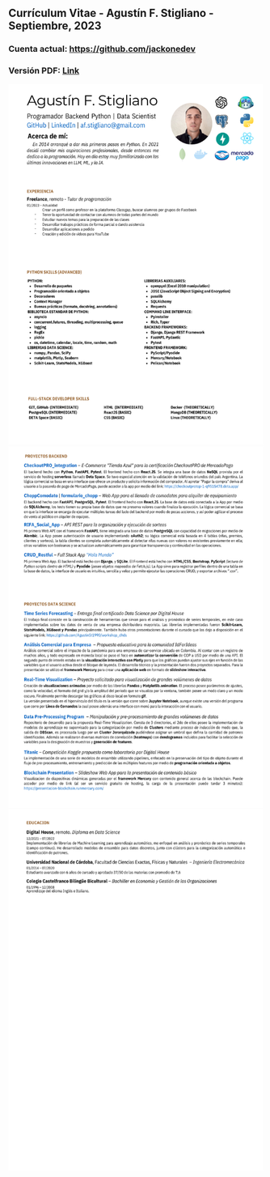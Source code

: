 ## Currículum Vitae - Agustín F. Stigliano - Septiembre, 2023

### Cuenta actual: https://github.com/jackonedev

### Versión PDF: [Link](https://github.com/AgustinSt1990/CV/blob/main/CV_Agustin_Stigliano_-_backend_data_science.pdf)

<img src="https://github.com/AgustinSt1990/CV/blob/main/1.png?raw=true" width="800px">
<img src="https://github.com/AgustinSt1990/CV/blob/main/2.png?raw=true" width="800px">
<img src="https://github.com/AgustinSt1990/CV/blob/main/3.png?raw=true" width="800px">